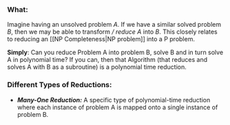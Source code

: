 ### What:
Imagine having an unsolved problem *A*. If we have a similar solved problem *B*, then we may be able to transform */* *reduce* *A* into *B*. This closely relates to reducing an [[NP Completeness|NP problem]] into a P problem. 

**Simply**: Can you reduce Problem A into problem B, solve B and in turn solve A in polynomial time? If you can, then that Algorithm (that reduces and solves A with B as a subroutine) is a polynomial time reduction.


### Different Types of Reductions:
- ***Many-One Reduction:*** A specific type of polynomial-time reduction where each instance of problem A is mapped onto a single instance of problem B. 